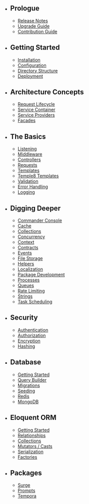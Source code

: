 - ## Prologue
    - [Release Notes](https://github.com/laraXgram/docs/blob/markdown/releases.md)
    - [Upgrade Guide](https://github.com/laraXgram/docs/blob/markdown/upgrad.md)
    - [Contribution Guide](https://github.com/laraXgram/docs/blob/markdown/contributions.md)
- ## Getting Started
    - [Installation](https://github.com/laraXgram/docs/blob/markdown/installation.md)
    - [Configuration](https://github.com/laraXgram/docs/blob/markdown/configuration.md)
    - [Directory Structure](https://github.com/laraXgram/docs/blob/markdown/structure.md)
    - [Deployment](https://github.com/laraXgram/docs/blob/markdown/deployment.md)
- ## Architecture Concepts
    - [Request Lifecycle](https://github.com/laraXgram/docs/blob/markdown/lifecycle.md)
    - [Service Container](https://github.com/laraXgram/docs/blob/markdown/container.md)
    - [Service Providers](https://github.com/laraXgram/docs/blob/markdown/providers.md)
    - [Facades](https://github.com/laraXgram/docs/blob/markdown/facades.md)
- ## The Basics
    - [Listening](https://github.com/laraXgram/docs/blob/markdown/listening.md)
    - [Middleware](https://github.com/laraXgram/docs/blob/markdown/middleware.md)
    - [Controllers](https://github.com/laraXgram/docs/blob/markdown/controllers.md)
    - [Requests](https://github.com/laraXgram/docs/blob/markdown/requests.md)
    - [Templates](https://github.com/laraXgram/docs/blob/markdown/templates.md)
    - [Temple8 Templates](https://github.com/laraXgram/docs/blob/markdown/temple8.md)
    - [Validation](https://github.com/laraXgram/docs/blob/markdown/validation.md)
    - [Error Handling](https://github.com/laraXgram/docs/blob/markdown/errors.md)
    - [Logging](https://github.com/laraXgram/docs/blob/markdown/logging.md)
- ## Digging Deeper
    - [Commander Console](https://github.com/laraXgram/docs/blob/markdown/artisan)
    - [Cache](https://github.com/laraXgram/docs/blob/markdown/cache.md)
    - [Collections](https://github.com/laraXgram/docs/blob/markdown/collections.md)
    - [Concurrency](https://github.com/laraXgram/docs/blob/markdown/concurrency.md)
    - [Context](https://github.com/laraXgram/docs/blob/markdown/context.md)
    - [Contracts](https://github.com/laraXgram/docs/blob/markdown/contracts.md)
    - [Events](https://github.com/laraXgram/docs/blob/markdown/events.md)
    - [File Storage](https://github.com/laraXgram/docs/blob/markdown/filesystem.md)
    - [Helpers](https://github.com/laraXgram/docs/blob/markdown/helpers.md)
    - [Localization](https://github.com/laraXgram/docs/blob/markdown/localization.md)
    - [Package Development](https://github.com/laraXgram/docs/blob/markdown/packages.md)
    - [Processes](https://github.com/laraXgram/docs/blob/markdown/processes.md)
    - [Queues](https://github.com/laraXgram/docs/blob/markdown/queues.md)
    - [Rate Limiting](https://github.com/laraXgram/docs/blob/markdown/rate-limiting.md)
    - [Strings](https://github.com/laraXgram/docs/blob/markdown/strings.md)
    - [Task Scheduling](https://github.com/laraXgram/docs/blob/markdown/scheduling.md)
- ## Security
    - [Authentication](https://github.com/laraXgram/docs/blob/markdown/authentication.md)
    - [Authorization](https://github.com/laraXgram/docs/blob/markdown/authorization.md)
    - [Encryption](https://github.com/laraXgram/docs/blob/markdown/encryption.md)
    - [Hashing](https://github.com/laraXgram/docs/blob/markdown/hashing.md)
- ## Database
    - [Getting Started](https://github.com/laraXgram/docs/blob/markdown/database.md)
    - [Query Builder](https://github.com/laraXgram/docs/blob/markdown/queries.md)
    - [Migrations](https://github.com/laraXgram/docs/blob/markdown/migrations.md)
    - [Seeding](https://github.com/laraXgram/docs/blob/markdown/seeding.md)
    - [Redis](https://github.com/laraXgram/docs/blob/markdown/redis.md)
    - [MongoDB](https://github.com/laraXgram/docs/blob/markdown/mongodb.md)
- ## Eloquent ORM
    - [Getting Started](https://github.com/laraXgram/docs/blob/markdown/eloquent.md)
    - [Relationships](https://github.com/laraXgram/docs/blob/markdown/eloquent-relationships.md)
    - [Collections](https://github.com/laraXgram/docs/blob/markdown/eloquent-collections.md)
    - [Mutators / Casts](https://github.com/laraXgram/docs/blob/markdown/eloquent-mutators.md)
    - [Serialization](https://github.com/laraXgram/docs/blob/markdown/eloquent-serialization.md)
    - [Factories](https://github.com/laraXgram/docs/blob/markdown/eloquent-factories.md)
- ## Packages
    - [Surge](https://github.com/laraXgram/docs/blob/markdown/surge.md)
    - [Prompts](https://github.com/laraXgram/docs/blob/markdown/prompts.md)
    - [Tempora](https://github.com/laraXgram/docs/blob/markdown/tempora.md)
